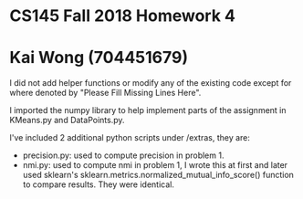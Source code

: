 # CS145 Fall 2018 Homework 4
# Kai Wong (704451679)

I did not add helper functions or modify any of the existing code except for where denoted by "Please Fill Missing Lines Here". 

I imported the numpy library to help implement parts of the assignment in KMeans.py and DataPoints.py. 

I've included 2 additional python scripts under /extras, they are:
- precision.py: used to compute precision in problem 1.
- nmi.py: used to compute nmi in problem 1, I wrote this at first and later used sklearn's sklearn.metrics.normalized_mutual_info_score() function to compare results. They were identical. 

